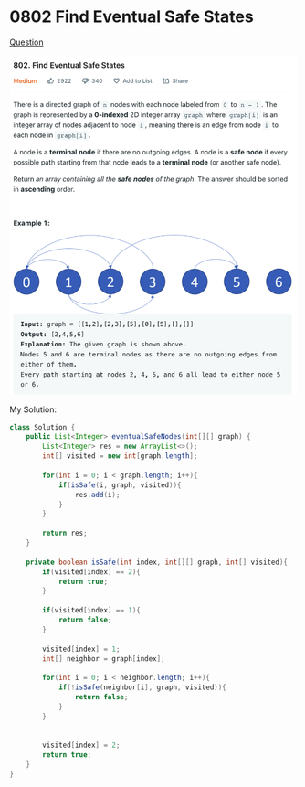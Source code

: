 # 0802 Find Eventual Safe States

[Question](https://leetcode.com/problems/find-eventual-safe-states/)

![](<../.gitbook/assets/image (1).png>)



My Solution:

```java
class Solution {
    public List<Integer> eventualSafeNodes(int[][] graph) {
        List<Integer> res = new ArrayList<>();
        int[] visited = new int[graph.length];
        
        for(int i = 0; i < graph.length; i++){
            if(isSafe(i, graph, visited)){
                res.add(i);
            }
        }
        
        return res;
    }
    
    private boolean isSafe(int index, int[][] graph, int[] visited){
        if(visited[index] == 2){
            return true;
        }
        
        if(visited[index] == 1){
            return false;
        }
        
        visited[index] = 1;
        int[] neighbor = graph[index];
        
        for(int i = 0; i < neighbor.length; i++){
            if(!isSafe(neighbor[i], graph, visited)){
                return false;
            }
        }
        
        
        visited[index] = 2;
        return true;
    }
}
```
